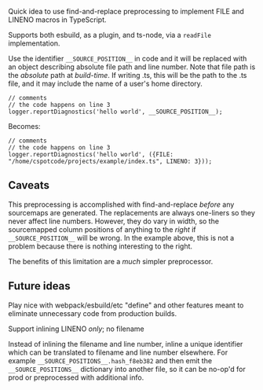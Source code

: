 Quick idea to use find-and-replace preprocessing to implement FILE and LINENO macros in TypeScript.

Supports both esbuild, as a plugin, and ts-node, via a `readFile` implementation.

Use the identifier `__SOURCE_POSITION__` in code and it will be replaced with an object describing absolute file path and line number.
Note that file path is the *absolute* path at *build-time*.  If writing .ts, this will be the path to the .ts file,
and it may include the name of a user's home directory.

```
// comments
// the code happens on line 3
logger.reportDiagnostics('hello world', __SOURCE_POSITION__);
```

Becomes:

```
// comments
// the code happens on line 3
logger.reportDiagnostics('hello world', ({FILE: "/home/cspotcode/projects/example/index.ts", LINENO: 3}));
```

## Caveats

This preprocessing is accomplished with find-and-replace *before* any sourcemaps are generated.  The replacements are always one-liners so they never affect line numbers.  However, they do vary in width, so the sourcemapped column positions of anything to the *right* if `__SOURCE_POSITION__` will be wrong.  In the example above, this is not a problem because there is nothing interesting to the right.

The benefits of this limitation are a *much* simpler preprocessor.

## Future ideas

Play nice with webpack/esbuild/etc "define" and other features meant to eliminate unnecessary code from production builds.

Support inlining LINENO *only*; no filename

Instead of inlining the filename and line number, inline a unique identifier which can be translated to filename and line number elsewhere.  For example `__SOURCE_POSITIONS__.hash_f8eb382` and then emit the `__SOURCE_POSITIONS__` dictionary into another file, so it can be no-op'd for prod or preprocessed with additional info.
